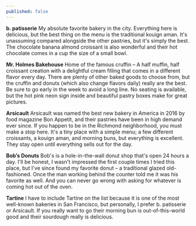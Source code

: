 ```yaml
---
published: false
---
```


**b. patisserie** 
My absolute favorite bakery in the city. Everything here is delicious, but the best thing on the menu is the traditional kouign aman. It's unassuming compared alongside the other pastries, but it's simply the best. The chocolate banana almond croissant is also wonderful and their hot chocolate comes in a cup the size of a small bowl.  

**Mr. Holmes Bakehouse**
Home of the famous cruffin – A half muffin, half croissant creation with a delightful cream filling that comes in a different flavor every day. There are plenty of other baked goods to choose from, but the cruffin and donuts (which also change flavors daily) really are the best. Be sure to go early in the week to avoid a long line. No seating is available, but the hot pink neon sign inside and beautiful pastry boxes make for great pictures. 

**Arsicault**
Arsicault was named the best new bakery in America in 2016 by food magazine Bon Appetit, and their pastries have been in high demand ever since. If you happen to be in the Richmond neighborhood, you must make a stop here. It's a tiny place with a simple menu; a few different croissants, a kouign aman, and morning buns, but everything is excellent.  They stay open until everything sells out for the day. 

**Bob’s Donuts**
Bob's is a hole-in-the-wall donut shop that's open 24 hours a day. I'll be honest, I wasn't impressed the first couple times I tried this place, but I've since found my favorite donut – a traditional glazed old-fashioned. Once the man working behind the counter told me it was his favorite as well. And you can never go wrong with asking for whatever is coming hot out of the oven. 

**Tartine**
I have to include Tartine on the list because it is one of the most well-known bakeries in San Francisco, but personally, I prefer b. patisserie or Arsicault.  If you really want to go their morning bun is out-of-this-world good and their sourdough really is delicious.



